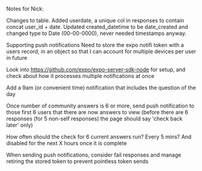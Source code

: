 Notes for Nick:

Changes to table. Added userdate, a unique col in responses to contain concat user_id + date. Updated created_datetime to be date_created and changed type to Date (00-00-0000), never needed timestamps anyway.

Supporting push notifications
Need to store the expo notifi token with a users record, in an object so that I can account for multiple devices per user in future

Look into https://github.com/expo/expo-server-sdk-node for setup, and check about how it processes multiple notifications at once

Add a 9am (or convenient time) notification that includes the question of the day

Once number of community answers is 6 or more, send push notification to those first 6 users that there are now answers to view (before there are 6 responses (for 5 non-self responses) the page should say 'check back later' only)

How often should the check for 6 current answers run? Every 5 mins? And disabled for the next X hours once it is complete

When sending push notifications, consider fail responses and manage retiring the stored token to prevent pointless token sends
